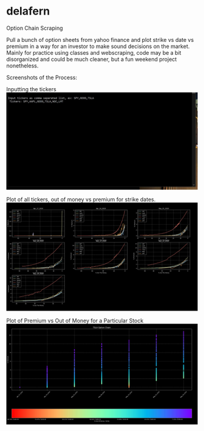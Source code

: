 # delafern
Option Chain Scraping

Pull a bunch of option sheets from yahoo finance and plot strike vs date vs premium in a way for an investor to make sound decisions on the market. Mainly for practice using classes and webscraping, code may be a bit disorganized and could be much cleaner, but a fun weekend project nonetheless.

Screenshots of the Process:

Inputting the tickers
![User Input](https://raw.githubusercontent.com/delafern/option-chain-scraping/master/screencap1.JPG?token=AOPRXDSJ65MOWR5OTV34GUS6TIM7Q)

Plot of all tickers, out of money vs premium for strike dates.
![Master Graph](https://raw.githubusercontent.com/delafern/option-chain-scraping/master/screencap4.JPG?token=AOPRXDTDJVFZHZZGSQQMYBC6TINAG)

Plot of Premium vs Out of Money for a Particular Stock
![Plot of Premium vs Out of Money](https://raw.githubusercontent.com/delafern/option-chain-scraping/master/screencap3.JPG?token=AOPRXDXVEBVO55WIMWT4F226TIM6I)
